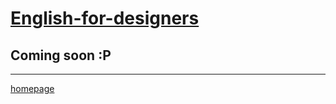 # [English-for-designers](https://github.com/RonaldRonno/english-for-designers/blob/main/README.md)

## Coming soon :P
___
[homepage](https://github.com/RonaldRonno/english-for-designers/blob/main/07-homepage/index.md)
